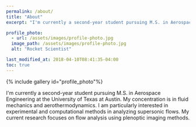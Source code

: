 ```yaml
---
permalink: /about/
title: "About"
excerpt: "I'm currently a second-year student pursuing M.S. in Aerospace Engineering at the University of Texas at Austin."

profile_photo:
  - url: /assets/images/profile-photo.jpg
  image_path: /assets/images/profile-photo.jpg
  alt: "Rocket Scientist"

last_modified_at: 2018-04-10T08:41:35-04:00
toc: true
---
```

{% include gallery id="profile_photo"%}

I'm currently a second-year student pursuing M.S. in Aerospace Engineering at the University of Texas at Austin. My concentration is in fluid mechanics and aerothermodynamics. I am particularly interested in experimental and computational methods in analyzing supersonic flows. My current research focuses on flow analysis using plenoptic imaging methods.


